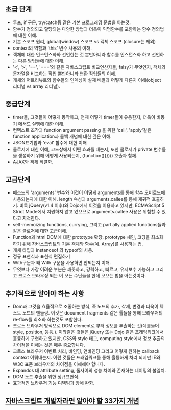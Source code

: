## 초급 단계
- 루프, if 구문, try/catch등 같은 기본 프로그래밍 문법을 아는것.
- 함수가 정의되고 할당되는 다양한 방법과 더욱이 익명함수를 포함하는 함수 정의법에 대한 이해.
- 기본 스코프 원리, global(window) 스코프 vs 객체 스코프.(closure는 제외)
- context의 역할과 'this' 변수 사용의 이해.
- 객체에 대한 인스턴스화와 선언한는 것 뿐만아니라 함수를 인스턴스화 하고 선언하는 다른 방법들에 대한 이해.
- '<', '>', '==', '==='와 같은 자바스크립트 비교연산자들, falsy가 무엇인지, 객체와 문자열을 비교하는 작업 뿐만아니라 변환 작업들의 이해.
- 개체의 어트리뷰트와 함수들의 인덱싱이 실제 배열과 어떻게 다른지 이해(object 리터널 vs array 리터널).
 
## 중급단계
- timer들, 그것들이 어떻게 동작하고, 언제 어떻게 timer들이 유용한지, 더욱이 비동기 메서드 실행에 대한 이해.
- 컨텍스트 조작과 function argument passing 을 위한 'call', 'apply'같은 function application과 콜백 개념에 대한 깊은 이해.
- JSON표기법과 'eval' 함수에 대한 이해
- 클로저에 대한 이해, 코드상에서 어떤 효과를 내는지, 또한 클로저가 private 변수들을 생성하기 위해 어떻게 사용되는지, (function(){})() 호출과 함께.
- AJAX와 객체 직렬화.
 
## 고급단계
- 메소드의 'arguments' 변수와 이것이 어떻게 arguments를 통해 함수 오버로드에 사용되는지에 대한 이해. length 속성과 arguments.callee를 통해 재귀적 호출하기. 비록 jQuery(v1.4 이후)와 Dojo에서 이것을 이용하고 있지만, ECMAScript 5 Strict Mode에서 지원하지 않고 있으므로 arguments.callee 사용은 위험할 수 있다고 지적한다.
- self-memoizing functions, currying, 그리고 partially applied functions들과 같은 클로저에 대한 고급이해.
- Function과 html DOM에 대한 prototype 확장, prototype 체인, 코딩을 최소화하기 위해 자바스크립트의 기본 객체와 함수(예. Array)를 사용하는 법.
- 개체 타입과 instanceof 와 typeof의 사용.
- 정규 표현식과 표현식 편집하기
- With구문과 왜 With 구문을 사용하면 안되는지 이해.
- 무엇보다 가장 어려운 부분은 깨끗하고, 강력하고, 빠르고, 유지보수 가능하고 그리고 크로스 브라우징 되는 이 모든 수단들을 한데 모으는 법을 아는것이다.
 
## 추가적으로 알아야 하는 사항
- Dom과 그것을 효율적으로 조종하는 방식, 즉 노드의 추가, 삭제, 변경과 더욱이 텍스트 노드의 핸들링. 이것은 document fragments 같은 툴들을 통해 브라우저의 re-flow를 최소화 하는것도 포함한다.
- 크로스 브라우저 방식으로 DOM element로 부터 정보를 추출하는 것(예를들어 style, position, 등등.). 이와같은 것들은 jQuery 또는 Dojo 같은 프레임워크에서 훌륭하게 구현하고 있지만, CSS와 style 태그, computing style에서 정보 추출의 차이점을 이해는 것은 매우 중요합니다.
- 크로스 브라우저 이벤트 처리, 바인딩, 언바인딩 그리고 어떻게 원하는 callback context 이뤄내는지. 이런 것들은 프래임워크를 통해 훌륭하게 처리 되지만 IE와 W3C 표준 브라우저의 차이점을 이해해야 합니다.
- Expandos 대 attribute setting, 둘사이의 성능 차이와 존재하는 네이밍의 불일치.
- DOM 노드 추출을 위한 정규표현식.
- 효과적인 브라우저 기능 디텍팅과 장애 완화. 

## [자바스크립트 개발자라면 알아야 할 33가지 개념](https://velog.io/@jakeseo_me/series/33conceptsofjavascript)

